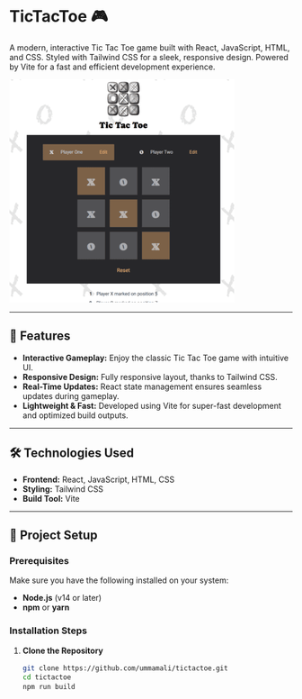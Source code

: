 # TicTacToe 🎮

A modern, interactive Tic Tac Toe game built with React, JavaScript, HTML, and CSS. Styled with Tailwind CSS for a sleek, responsive design. Powered by Vite for a fast and efficient development experience.

![Project Image](/public/projectPreview.png)

---

## 🚀 Features

- **Interactive Gameplay:** Enjoy the classic Tic Tac Toe game with intuitive UI.
- **Responsive Design:** Fully responsive layout, thanks to Tailwind CSS.
- **Real-Time Updates:** React state management ensures seamless updates during gameplay.
- **Lightweight & Fast:** Developed using Vite for super-fast development and optimized build outputs.

---

## 🛠️ Technologies Used

- **Frontend:** React, JavaScript, HTML, CSS
- **Styling:** Tailwind CSS
- **Build Tool:** Vite

---

## 📂 Project Setup

### Prerequisites

Make sure you have the following installed on your system:

- **Node.js** (v14 or later)
- **npm** or **yarn**

### Installation Steps

1. **Clone the Repository**
   ```bash
   git clone https://github.com/ummamali/tictactoe.git
   cd tictactoe
   npm run build
   ```
